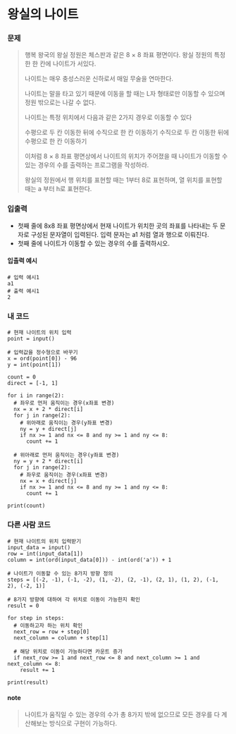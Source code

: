 # 왕실의 나이트

### 문제
> 행복 왕국의 왕실 정원은 체스판과 같은 8 × 8 좌표 평면이다. 왕실 정원의 특정한 한 칸에 나이트가 서있다.
> 
> 나이트는 매우 충성스러운 신하로서 매일 무술을 연마한다.
> 
> 나이트는 말을 타고 있기 때문에 이동을 할 때는 L자 형태로만 이동할 수 있으며 정원 밖으로는 나갈 수 없다.
> 
> 나이트는 특정 위치에서 다음과 같은 2가지 경우로 이동할 수 있다
> 
> 수평으로 두 칸 이동한 뒤에 수직으로 한 칸 이동하기
> 수직으로 두 칸 이동한 뒤에 수평으로 한 칸 이동하기
> 
> 이처럼 8 × 8 좌표 평면상에서 나이트의 위치가 주어졌을 때 나이트가 이동할 수 있는 경우의 수를 출력하는 프로그램을 작성하라. 
> 
> 왕실의 정원에서 행 위치를 표현할 때는 1부터 8로 표현하며, 열 위치를 표현할 때는 a 부터 h로 표현한다.


### 입출력
* 첫째 줄에 8x8 좌표 평면상에서 현재 나이트가 위치한 곳의 좌표를 나타내는 두 문자로 구성된 문자열이 입력된다. 입력 문자는 a1 처럼 열과 행으로 이뤄진다.
* 첫째 줄에 나이트가 이동할 수 있는 경우의 수를 출력하시오.

#### 입출력 예시
```
# 입력 예시1
a1
# 출력 예시1
2
```

### 내 코드
```
# 현재 나이트의 위치 입력
point = input()

# 입력값을 정수형으로 바꾸기
x = ord(point[0]) - 96
y = int(point[1])

count = 0
direct = [-1, 1]

for i in range(2):
  # 좌우로 먼저 움직이는 경우(x좌표 변경)
  nx = x + 2 * direct[i]
  for j in range(2):
    # 위아래로 움직이는 경우(y좌표 변경)
    ny = y + direct[j]
    if nx >= 1 and nx <= 8 and ny >= 1 and ny <= 8:
      count += 1

  # 위아래로 먼저 움직이는 경우(y좌표 변경)
  ny = y + 2 * direct[i]
  for j in range(2):
    # 좌우로 움직이는 경우(x좌표 변경)
    nx = x + direct[j]
    if nx >= 1 and nx <= 8 and ny >= 1 and ny <= 8:
      count += 1

print(count)
```

### 다른 사람 코드
```
# 현재 나이트의 위치 입력받기
input_data = input()
row = int(input_data[1])
column = int(ord(input_data[0])) - int(ord('a')) + 1

# 나이트가 이동할 수 있는 8가지 방향 정의
steps = [(-2, -1), (-1, -2), (1, -2), (2, -1), (2, 1), (1, 2), (-1, 2), (-2, 1)]

# 8가지 방향에 대하여 각 위치로 이동이 가능한지 확인
result = 0

for step in steps:
  # 이동하고자 하는 위치 확인
  next_row = row + step[0]
  next_column = column + step[1]

  # 해당 위치로 이동이 가능하다면 카운트 증가
  if next_row >= 1 and next_row <= 8 and next_column >= 1 and next_column <= 8:
    result += 1

print(result)
```
#### note
> 나이트가 움직일 수 있는 경우의 수가 총 8가지 밖에 없으므로 모든 경우를 다 계산해보는 방식으로 구현이 가능하다.
